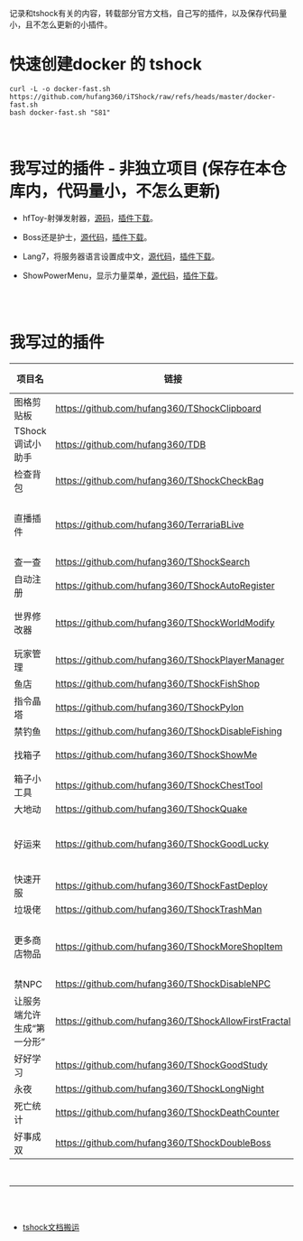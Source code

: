 
记录和tshock有关的内容，转载部分官方文档，自己写的插件，以及保存代码量小，且不怎么更新的小插件。


# 快速创建docker 的 tshock
```shell
curl -L -o docker-fast.sh https://github.com/hufang360/iTShock/raw/refs/heads/master/docker-fast.sh
bash docker-fast.sh "S81"
```

<br>

# 我写过的插件 - 非独立项目 (保存在本仓库内，代码量小，不怎么更新)

- hfToy-射弹发射器，[源码](./Plugins/TShockhfToy1)，[插件下载](https://github.com/hufang360/MyTShock/raw/master/Plugins/Lang7.dll)。

- Boss还是护士，[源代码](./Plugins/TShockBossOrNurse)，[插件下载](https://github.com/hufang360/MyTShock/raw/master/Plugins/BossOrNurse.dll)。

- Lang7，将服务器语言设置成中文，[源代码](./Plugins/TShockLang7)，[插件下载](https://github.com/hufang360/MyTShock/raw/master/Plugins/Lang7.dll)。

- ShowPowerMenu，显示力量菜单，[源代码](./Plugins/TShockShowPowerMenu)，[插件下载](https://github.com/hufang360/MyTShock/raw/master/Plugins/ShowPowerMenu.dll)。

<br>

<br>


# 我写过的插件


| 项目名 | 链接 | 兼容TShock5.0 | 备注 |
| --- | --- | --- | --- |
| 图格剪贴板 | https://github.com/hufang360/TShockClipboard | √ | |
| TShock调试小助手 | https://github.com/hufang360/TDB | √ | |
| 检查背包 | https://github.com/hufang360/TShockCheckBag  | √ | |
| 直播插件 | https://github.com/hufang360/TerrariaBLive  | √ | 原项目由ArsiIksait编写，可以把哔哩哔哩直播间的弹幕发到游戏里 |
| 查一查 | https://github.com/hufang360/TShockSearch  | √ | |
| 自动注册 | https://github.com/hufang360/TShockAutoRegister | √ | |
| 世界修改器 | https://github.com/hufang360/TShockWorldModify | √ | v1.4beta版本开始支持TShock5.0和泰拉1.4.4.x |
| 玩家管理 | https://github.com/hufang360/TShockPlayerManager | √ | |
| 鱼店 | https://github.com/hufang360/TShockFishShop | √ | |
| 指令晶塔 | https://github.com/hufang360/TShockPylon | √ | |
| 禁钓鱼 | https://github.com/hufang360/TShockDisableFishing | √ |
| 找箱子 | https://github.com/hufang360/TShockShowMe | √ | .net4.x 项目，TShock4.x也能用 |
| 箱子小工具 | https://github.com/hufang360/TShockChestTool  | √ | |
| 大地动 | https://github.com/hufang360/TShockQuake | √ |
| 好运来 | https://github.com/hufang360/TShockGoodLucky | √ | .net4.x 项目，请下载 [GoodLucky-v1.1-TShock5.0Beta.dll](https://github.com/hufang360/TShockGoodLucky/releases/download/v1.1/GoodLucky-v1.1-TShock5.0Beta.dll) |
| 快速开服 | https://github.com/hufang360/TShockFastDeploy | √ | TShock4.x也能用 |
| 垃圾佬 | https://github.com/hufang360/TShockTrashMan | √ | |
| 更多商店物品 | https://github.com/hufang360/TShockMoreShopItem  | √ | TShock4.x也能用，商品数据跟1.4.4x不完全一样需要更新 |
| 禁NPC | https://github.com/hufang360/TShockDisableNPC  | √ |  |
| 让服务端允许生成“第一分形” | https://github.com/hufang360/TShockAllowFirstFractal  | √ | TShock4.x也能用，鱼店插件已经包含此插件的全部功能 |
| 好好学习 | https://github.com/hufang360/TShockGoodStudy | - | 已弃坑 |
| 永夜 | https://github.com/hufang360/TShockLongNight | - | 已弃坑|
| 死亡统计 | https://github.com/hufang360/TShockDeathCounter | - | 已弃坑|
| 好事成双 | https://github.com/hufang360/TShockDoubleBoss | - | 已弃坑|


<br/>

---

<br/>

<br/>


- [tshock文档搬运](./docs/4.4.0/说明.md)